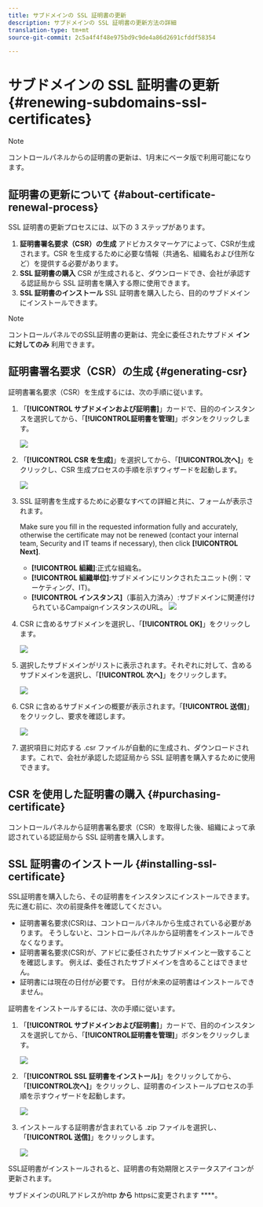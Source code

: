 ```yaml
---
title: サブドメインの SSL 証明書の更新
description: サブドメインの SSL 証明書の更新方法の詳細
translation-type: tm+mt
source-git-commit: 2c5a4f4f48e975bd9c9de4a86d2691cfddf58354

---
```



# サブドメインの SSL 証明書の更新 {#renewing-subdomains-ssl-certificates}

>[!NOTE]
>
>コントロールパネルからの証明書の更新は、1月末にベータ版で利用可能になります。

## 証明書の更新について {#about-certificate-renewal-process}

SSL 証明書の更新プロセスには、以下の 3 ステップがあります。

1. **証明書署名要求（CSR）の生成**
アドビカスタマーケアによって、CSRが生成されます。CSR を生成するために必要な情報（共通名、組織名および住所など）を提供する必要があります。
1. **SSL 証明書の購入**
CSR が生成されると、ダウンロードでき、会社が承認する認証局から SSL 証明書を購入する際に使用できます。
1. **SSL 証明書のインストール**
SSL 証明書を購入したら、目的のサブドメインにインストールできます。

>[!NOTE]
>
>コントロールパネルでのSSL証明書の更新は、完全に委任されたサブドメ **インに対してのみ** 利用できます。

## 証明書署名要求（CSR）の生成 {#generating-csr}

証明書署名要求（CSR）を生成するには、次の手順に従います。

1. 「**[!UICONTROL サブドメインおよび証明書]**」カードで、目的のインスタンスを選択してから、「**[!UICONTROL &#x200B;証明書を管理]**」ボタンをクリックします。

   ![](assets/renewal1.png)

1. 「**[!UICONTROL CSR を生成]**」を選択してから、「**[!UICONTROL &#x200B;次へ]**」をクリックし、CSR 生成プロセスの手順を示すウィザードを起動します。

   ![](assets/renewal2.png)

1. SSL 証明書を生成するために必要なすべての詳細と共に、フォームが表示されます。

   Make sure you fill in the requested information fully and accurately, otherwise the certificate may not be renewed (contact your internal team, Security and IT teams if necessary), then click **[!UICONTROL Next]**.

   * **[!UICONTROL 組織]**:正式な組織名。
   * **[!UICONTROL 組織単位]**:サブドメインにリンクされたユニット(例：マーケティング、IT)。
   * **[!UICONTROL インスタンス]**（事前入力済み）:サブドメインに関連付けられているCampaignインスタンスのURL。
   ![](assets/renewal3.png)

1. CSR に含めるサブドメインを選択し、「**[!UICONTROL OK]**」をクリックします。

   ![](assets/renewal4.png)

1. 選択したサブドメインがリストに表示されます。それぞれに対して、含めるサブドメインを選択し、「**[!UICONTROL 次へ]**」をクリックします。

   ![](assets/renewal5.png)

1. CSR に含めるサブドメインの概要が表示されます。「**[!UICONTROL 送信]**」をクリックし、要求を確認します。

   ![](assets/renewal6.png)

1. 選択項目に対応する .csr ファイルが自動的に生成され、ダウンロードされます。これで、会社が承認した認証局から SSL 証明書を購入するために使用できます。

## CSR を使用した証明書の購入 {#purchasing-certificate}

コントロールパネルから証明書署名要求（CSR）を取得した後、組織によって承認されている認証局から SSL 証明書を購入します。

## SSL 証明書のインストール {#installing-ssl-certificate}

SSL証明書を購入したら、その証明書をインスタンスにインストールできます。 先に進む前に、次の前提条件を確認してください。

* 証明書署名要求(CSR)は、コントロールパネルから生成されている必要があります。 そうしないと、コントロールパネルから証明書をインストールできなくなります。
* 証明書署名要求(CSR)が、アドビに委任されたサブドメインと一致することを確認します。 例えば、委任されたサブドメインを含めることはできません。
* 証明書には現在の日付が必要です。 日付が未来の証明書はインストールできません。

証明書をインストールするには、次の手順に従います。

1. 「**[!UICONTROL サブドメインおよび証明書]**」カードで、目的のインスタンスを選択してから、「**[!UICONTROL &#x200B;証明書を管理]**」ボタンをクリックします。

   ![](assets/renewal1.png)

1. 「**[!UICONTROL SSL 証明書をインストール]**」をクリックしてから、「**[!UICONTROL &#x200B;次へ]**」をクリックし、証明書のインストールプロセスの手順を示すウィザードを起動します。

   ![](assets/install1.png)

1. インストールする証明書が含まれている .zip ファイルを選択し、「**[!UICONTROL 送信]**」をクリックします。

   ![](assets/install2.png)

SSL証明書がインストールされると、証明書の有効期限とステータスアイコンが更新されます。

サブドメインのURLアドレスがhttp **から** httpsに変更されます ****。
